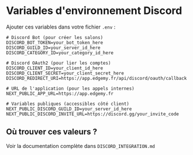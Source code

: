 # Variables d'environnement Discord

Ajouter ces variables dans votre fichier `.env` :

```env
# Discord Bot (pour créer les salons)
DISCORD_BOT_TOKEN=your_bot_token_here
DISCORD_GUILD_ID=your_server_id_here
DISCORD_CATEGORY_ID=your_category_id_here

# Discord OAuth2 (pour lier les comptes)
DISCORD_CLIENT_ID=your_client_id_here
DISCORD_CLIENT_SECRET=your_client_secret_here
DISCORD_REDIRECT_URI=https://app.edgemy.fr/api/discord/oauth/callback

# URL de l'application (pour les appels internes)
NEXT_PUBLIC_APP_URL=https://app.edgemy.fr

# Variables publiques (accessibles côté client)
NEXT_PUBLIC_DISCORD_GUILD_ID=your_server_id_here
NEXT_PUBLIC_DISCORD_INVITE_URL=https://discord.gg/your_invite_code
```

## Où trouver ces valeurs ?

Voir la documentation complète dans `DISCORD_INTEGRATION.md`
